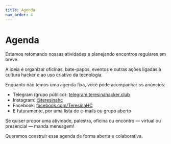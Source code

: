 ```yaml
---
title: Agenda
nav_order: 4
---
```


# Agenda

Estamos retomando nossas atividades e planejando encontros regulares em breve.

A ideia é organizar oficinas, bate-papos, eventos e outras ações ligadas à cultura hacker e ao uso criativo da tecnologia.

Enquanto não temos uma agenda fixa, você pode acompanhar os anúncios:

- Telegram (grupo público): [telegram.teresinahacker.club](https://telegram.teresinahacker.club)
- Instagram: [@teresinahc](https://instagram.com/teresinahc)
- Facebook: [facebook.com/TeresinaHC](https://www.facebook.com/TeresinaHC/)
- E futuramente, por uma lista de e-mails ou grupo aberto

Se quiser propor uma atividade, palestra, oficina ou encontro — virtual ou presencial — manda mensagem!

Queremos construir essa agenda de forma aberta e colaborativa.
